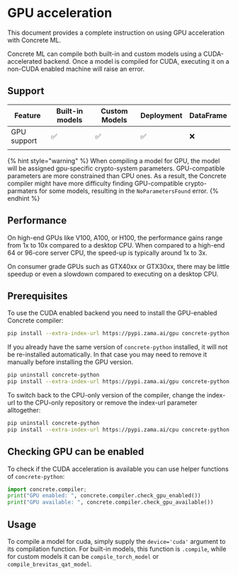 # GPU acceleration
This document provides a complete instruction on using GPU acceleration with Concrete ML.

Concrete ML can compile both built-in and custom models using a CUDA-accelerated backend. Once
a model is compiled for CUDA, executing it on a non-CUDA enabled machine will raise
an error.

## Support

| Feature     | Built-in models | Custom Models | Deployment | DataFrame |
| ----------- | --------------- | ------------- | ---------- | --------- |
| GPU support | ✅               | ✅             | ✅          | ❌         |
|             |                 |               |            |           |

{% hint style="warning" %}
When compiling a model for GPU, the model will be assigned gpu-specific crypto-system parameters. GPU-compatible
parameters are more constrained than CPU ones. As a result, the Concrete compiler might have more difficulty finding GPU-compatible crypto-parmaters for some models, resulting in the  `NoParametersFound` error.
{% endhint %}

## Performance

On high-end GPUs like V100, A100, or H100, the performance gains range from 1x to 10x compared to a desktop CPU. When compared to a high-end 64 or 96-core server CPU, the speed-up is typically around 1x to 3x.

On consumer grade GPUs such as GTX40xx or GTX30xx, there may be
little speedup or even a slowdown compared to executing
on a desktop CPU.

## Prerequisites

To use the CUDA enabled backend you need to install the GPU-enabled Concrete compiler:

```bash
pip install --extra-index-url https://pypi.zama.ai/gpu concrete-python
```

If you already have the same version of `concrete-python` installed, it will not be re-installed
automatically. In that case you may need to remove it manually before installing the GPU version.

```bash
pip uninstall concrete-python
pip install --extra-index-url https://pypi.zama.ai/gpu concrete-python
```

To switch back to the CPU-only version of the compiler, change the index-url to the
CPU-only repository or remove the index-url parameter alltogether:

```bash
pip uninstall concrete-python
pip install --extra-index-url https://pypi.zama.ai/cpu concrete-python
```

## Checking GPU can be enabled

To check if the CUDA acceleration is available you can use helper functions of `concrete-python`:

```python
import concrete.compiler; 
print("GPU enabled: ", concrete.compiler.check_gpu_enabled())
print("GPU available: ", concrete.compiler.check_gpu_available())
```

## Usage

To compile a model for cuda, simply supply the `device='cuda'` argument to its compilation function.
For built-in models, this function is `.compile`, while for custom models it can be
`compile_torch_model` or `compile_brevitas_qat_model`.
